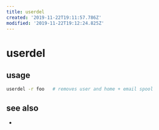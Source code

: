 ```yaml
---
title: userdel
created: '2019-11-22T19:11:57.786Z'
modified: '2019-11-22T19:12:24.825Z'
---
```


# userdel

## usage
```sh
userdel -r foo   # removes user and home + email spool
```

## see also
- 
